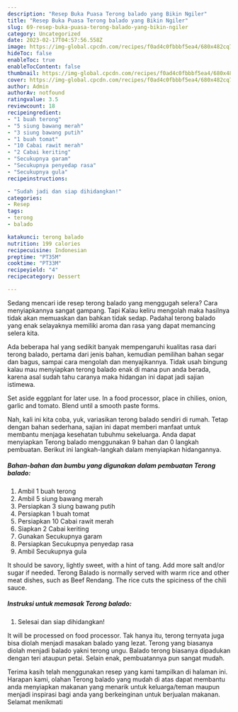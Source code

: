 ```yaml
---
description: "Resep Buka Puasa Terong balado yang Bikin Ngiler"
title: "Resep Buka Puasa Terong balado yang Bikin Ngiler"
slug: 69-resep-buka-puasa-terong-balado-yang-bikin-ngiler
category: Uncategorized
date: 2023-02-17T04:57:56.558Z
image: https://img-global.cpcdn.com/recipes/f0ad4c0fbbbf5ea4/680x482cq70/terong-balado-foto-resep-utama.jpg
hideToc: false
enableToc: true
enableTocContent: false
thumbnail: https://img-global.cpcdn.com/recipes/f0ad4c0fbbbf5ea4/680x482cq70/terong-balado-foto-resep-utama.jpg
cover: https://img-global.cpcdn.com/recipes/f0ad4c0fbbbf5ea4/680x482cq70/terong-balado-foto-resep-utama.jpg
author: Admin
authorAv: notfound
ratingvalue: 3.5
reviewcount: 18
recipeingredient:
- "1 buah terong"
- "5 siung bawang merah"
- "3 siung bawang putih"
- "1 buah tomat"
- "10 Cabai rawit merah"
- "2 Cabai keriting"
- "Secukupnya garam"
- "Secukupnya penyedap rasa"
- "Secukupnya gula"
recipeinstructions:

- "Sudah jadi dan siap dihidangkan!"
categories:
- Resep
tags:
- terong
- balado

katakunci: terong balado 
nutrition: 199 calories
recipecuisine: Indonesian
preptime: "PT35M"
cooktime: "PT33M"
recipeyield: "4"
recipecategory: Dessert

---
```



Sedang mencari ide resep terong balado yang menggugah selera? Cara menyiapkannya sangat gampang. Tapi Kalau keliru mengolah maka hasilnya tidak akan memuaskan dan bahkan tidak sedap. Padahal terong balado yang enak selayaknya memiliki aroma dan rasa yang dapat memancing selera kita.


Ada beberapa hal yang sedikit banyak mempengaruhi kualitas rasa dari terong balado, pertama dari jenis bahan, kemudian pemilihan bahan segar dan bagus, sampai cara mengolah dan menyajikannya. Tidak usah bingung kalau mau menyiapkan terong balado enak di mana pun anda berada, karena asal sudah tahu caranya maka hidangan ini dapat jadi sajian istimewa.

Set aside eggplant for later use. In a food processor, place in chilies, onion, garlic and tomato. Blend until a smooth paste forms.


Nah, kali ini kita coba, yuk, variasikan terong balado sendiri di rumah. Tetap dengan bahan sederhana, sajian ini dapat memberi manfaat untuk membantu menjaga kesehatan tubuhmu sekeluarga. Anda dapat menyiapkan Terong balado menggunakan 9 bahan dan 0 langkah pembuatan. Berikut ini langkah-langkah dalam menyiapkan hidangannya.

<!--inarticleads1-->

##### Bahan-bahan dan bumbu yang digunakan dalam pembuatan Terong balado:

1. Ambil 1 buah terong
1. Ambil 5 siung bawang merah
1. Persiapkan 3 siung bawang putih
1. Persiapkan 1 buah tomat
1. Persiapkan 10 Cabai rawit merah
1. Siapkan 2 Cabai keriting
1. Gunakan Secukupnya garam
1. Persiapkan Secukupnya penyedap rasa
1. Ambil Secukupnya gula


It should be savory, lightly sweet, with a hint of tang. Add more salt and/or sugar if needed. Terong Balado is normally served with warm rice and other meat dishes, such as Beef Rendang. The rice cuts the spiciness of the chili sauce. 

<!--inarticleads2-->

##### Instruksi untuk memasak Terong balado:


1. Selesai dan siap dihidangkan!

It will be processed on food processor. Tak hanya itu, terong ternyata juga bisa diolah menjadi masakan balado yang lezat. Terong yang biasanya diolah menjadi balado yakni terong ungu. Balado terong biasanya dipadukan dengan teri ataupun petai. Selain enak, pembuatannya pun sangat mudah. 

Terima kasih telah menggunakan resep yang kami tampilkan di halaman ini. Harapan kami, olahan Terong balado yang mudah di atas dapat membantu anda menyiapkan makanan yang menarik untuk keluarga/teman maupun menjadi inspirasi bagi anda yang berkeinginan untuk berjualan makanan. Selamat menikmati
